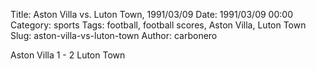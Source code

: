 Title: Aston Villa vs. Luton Town, 1991/03/09
Date: 1991/03/09 00:00
Category: sports
Tags: football, football scores, Aston Villa, Luton Town
Slug: aston-villa-vs-luton-town
Author: carbonero


Aston Villa 1 - 2 Luton Town
